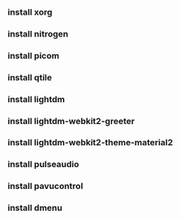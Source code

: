 ### install xorg

### install nitrogen

### install picom

### install qtile

### install lightdm

### install lightdm-webkit2-greeter

### install lightdm-webkit2-theme-material2

### install pulseaudio

### install pavucontrol

### install dmenu
